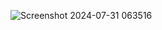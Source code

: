 ![Screenshot 2024-07-31 063516](https://github.com/user-attachments/assets/d9f02c66-ccb6-4903-868c-1251ea5972d6)
